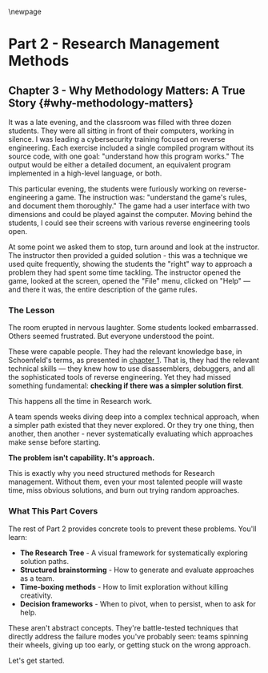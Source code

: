 \newpage

# Part 2 - Research Management Methods

## Chapter 3 - Why Methodology Matters: A True Story {#why-methodology-matters}

It was a late evening, and the classroom was filled with three dozen students. They were all sitting in front of their computers, working in silence. I was leading a cybersecurity training focused on reverse engineering. Each exercise included a single compiled program without its source code, with one goal: "understand how this program works." The output would be either a detailed document, an equivalent program implemented in a high-level language, or both.

This particular evening, the students were furiously working on reverse-engineering a game. The instruction was: "understand the game's rules, and document them thoroughly." The game had a user interface with two dimensions and could be played against the computer. Moving behind the students, I could see their screens with various reverse engineering tools open.

At some point we asked them to stop, turn around and look at the instructor. The instructor then provided a guided solution - this was a technique we used quite frequently, showing the students the "right" way to approach a problem they had spent some time tackling. The instructor opened the game, looked at the screen, opened the "File" menu, clicked on "Help" — and there it was, the entire description of the game rules.

### The Lesson

The room erupted in nervous laughter. Some students looked embarrassed. Others seemed frustrated. But everyone understood the point.

These were capable people. They had the relevant knowledge base, in Schoenfeld's terms, as presented in [chapter 1](#what-is-research). That is, they had the relevant technical skills — they knew how to use disassemblers, debuggers, and all the sophisticated tools of reverse engineering. Yet they had missed something fundamental: **checking if there was a simpler solution first**.

This happens all the time in Research work.

A team spends weeks diving deep into a complex technical approach, when a simpler path existed that they never explored. Or they try one thing, then another, then another - never systematically evaluating which approaches make sense before starting.

**The problem isn't capability. It's approach.**

This is exactly why you need structured methods for Research management. Without them, even your most talented people will waste time, miss obvious solutions, and burn out trying random approaches.

### What This Part Covers

The rest of Part 2 provides concrete tools to prevent these problems. You'll learn:

- **The Research Tree** - A visual framework for systematically exploring solution paths.
- **Structured brainstorming** - How to generate and evaluate approaches as a team.
- **Time-boxing methods** - How to limit exploration without killing creativity.
- **Decision frameworks** - When to pivot, when to persist, when to ask for help.

These aren't abstract concepts. They're battle-tested techniques that directly address the failure modes you've probably seen: teams spinning their wheels, giving up too early, or getting stuck on the wrong approach.

Let's get started.